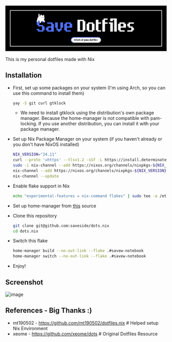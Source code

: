 ![sway](https://raw.githubusercontent.com/saveside/dots/refs/heads/main/assets/Banner.png)

This is my personal dotfiles made with Nix

## Installation

- First, set up some packages on your system (I'm using Arch, so you can use this command to install them)

    ```sh
    yay -S git curl gtklock
    ```
    - We need to install gtklock using the distribution's own package manager. Because the home-manager is not compatible with pam-locking. If you use another distribution, you can install it with your package manager.

- Set up Nix Package Manager on your system (if you haven't already or you don't have NixOS installed)

    ```sh
    NIX_VERSION="24.11"
    curl --proto '=https' --tlsv1.2 -sSf -L https://install.determinate.systems/nix | sh -s -- install
    sudo -i nix-channel --add https://nixos.org/channels/nixpkgs-${NIX_VERSION} nixpkgs
    nix-channel --add https://nixos.org/channels/nixpkgs-${NIX_VERSION} nixpkgs
    nix-channel --update
    ```

- Enable flake support in Nix

    ```sh
    echo "experimental-features = nix-command flakes" | sudo tee -a /etc/nix/nix.conf
    ```

- Set up home-manager from [this](https://nix-community.github.io/home-manager/index.xhtml#ch-installation) source

- Clone this repository

    ```sh
    git clone git@github.com:saveside/dots.nix
    cd dots.nix
    ```

- Switch this flake

    ```sh
    home-manager build --no-out-link --flake .#savew-notebook
    home-manager switch --no-out-link --flake .#savew-notebook
    ```

- Enjoy!

## Screenshot

![image](https://github.com/user-attachments/assets/f0db8ac3-9158-4e94-b108-922d96989d1a)


## References - Big Thanks :)
- mt190502 - https://github.com/mt190502/dotfiles.nix # Helped setup Nix Environment
- xeome - https://github.com/xeome/dots # Original Dotfiles Resource



